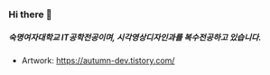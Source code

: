 ### Hi there 👋

##### 숙명여자대학교 IT공학전공이며, 시각영상디자인과를 복수전공하고 있습니다.
- Artwork: https://autumn-dev.tistory.com/

<!--
**HSHyeon/HSHyeon** is a ✨ _special_ ✨ repository because its `README.md` (this file) appears on your GitHub profile.

Here are some ideas to get you started:

- 🔭 I’m currently working on ...
- 🌱 I’m currently learning ...
- 👯 I’m looking to collaborate on ...
- 🤔 I’m looking for help with ...
- 💬 Ask me about ...
- 📫 How to reach me: ...
- 😄 Pronouns: ...
- ⚡ Fun fact: ...
-->
